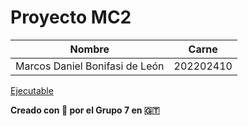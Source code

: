 # Proyecto MC2


|Nombre|Carne|
|---|---|
|Marcos Daniel Bonifasi de León |202202410|       


[Ejecutable](./dist/main/)






**Creado con :blue_heart: por el Grupo 7 en :guatemala:**